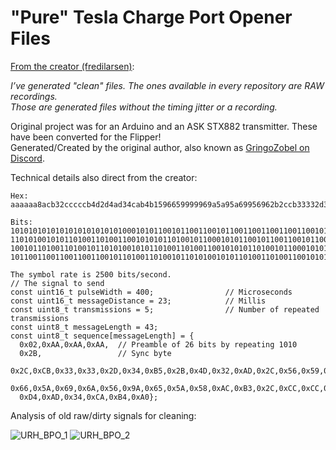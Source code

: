 # "Pure" Tesla Charge Port Opener Files

[From the creator (fredilarsen)](https://github.com/fredilarsen/TeslaChargeDoorOpener):

<em>I’ve generated "clean" files. The ones available in every repository are RAW recordings.<br>
Those are generated files without the timing jitter or a recording.</em>

Original project was for an Arduino and an ASK STX882 transmitter. These have been converted for the Flipper!<br>
Generated/Created by the original author, also known as [GringoZobel on Discord](https://discord.com/channels/740930220399525928/954422680969445377/1004501487143096451).

Technical details also direct from the creator:

```
Hex:
aaaaaa8acb32cccccb4d2d4ad34cab4b1596659999969a5a95a69956962b2ccb33332d34b52b4d32ad28

Bits:
101010101010101010101010100010101100101100110010110011001100110011001011010011010010
110101001010110100110100110010101011010010110001010110010110011001011001100110011001
100101101001101001011010100101011010011010011001010101101001011000101011001011001100
101100110011001100110010110100110100101101010010101101001101001100101010110100101
```
```
The symbol rate is 2500 bits/second.
// The signal to send
const uint16_t pulseWidth = 400;                // Microseconds
const uint16_t messageDistance = 23;            // Millis
const uint8_t transmissions = 5;                // Number of repeated transmissions
const uint8_t messageLength = 43;
const uint8_t sequence[messageLength] = { 
  0x02,0xAA,0xAA,0xAA,  // Preamble of 26 bits by repeating 1010
  0x2B,                 // Sync byte
  0x2C,0xCB,0x33,0x33,0x2D,0x34,0xB5,0x2B,0x4D,0x32,0xAD,0x2C,0x56,0x59,0x96,0x66,
  0x66,0x5A,0x69,0x6A,0x56,0x9A,0x65,0x5A,0x58,0xAC,0xB3,0x2C,0xCC,0xCC,0xB4,0xD2,
  0xD4,0xAD,0x34,0xCA,0xB4,0xA0};
```

Analysis of old raw/dirty signals for cleaning:

![URH_BPO_1](https://user-images.githubusercontent.com/57457139/182748473-c4aefae5-fb07-4a5a-a091-c59a0f7a7faa.jpg)
![URH_BPO_2](https://user-images.githubusercontent.com/57457139/182748483-703fb134-ab64-4b94-9f8b-30d52ab8357d.jpg)
